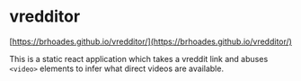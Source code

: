 # vredditor
[https://brhoades.github.io/vredditor/](https://brhoades.github.io/vredditor/)


This is a static react application which takes a vreddit link and
abuses `<video>` elements to infer what direct videos are available.



